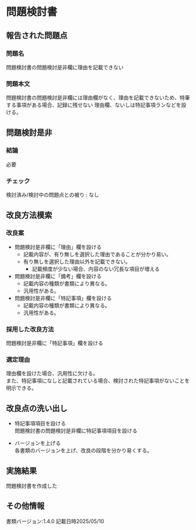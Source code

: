 # 問題検討書

## 報告された問題点
### 問題名
問題検討書の問題検討是非欄に理由を記載できない

### 問題本文
問題検討書の問題検討是非欄には理由欄がなく、理由を記載できないため、特筆する事項がある場合、記録に残せない
理由欄、ないしは特記事項ランなどを設ける。

## 問題検討是非
### 結論
必要
### チェック
検討済み/検討中の問題点との被り : なし

## 改良方法模索
### 改良案
- 問題検討是非欄に「理由」欄を設ける
    - 記載内容が、有り無しを選択した理由であることが分かり易い。
    - 有り無しを選択した理由以外を記載できない。
      - 記載頻度が少ない場合、内容のない冗長な項目が増える
- 問題検討是非欄に「備考」欄を設ける
    - 記載内容の種類が書類により異なる。
    - 汎用性がある。
- 問題検討是非欄に「特記事項」欄を設ける
    - 記載内容の種類が書類により異なる。
    - 汎用性がある。

### 採用した改良方法
問題検討是非欄に「特記事項」欄を設ける
### 選定理由
理由欄を設けた場合、汎用性に欠ける。  
また、特記事項になしと記載されている場合、検討された特記事項がないことを明示できる。

## 改良点の洗い出し
- 特記事項項目を設ける  
    問題検討書の問題検討是非欄に特記事項項目を設ける  

- バージョンを上げる  
    各書類のバージョンを上げ、改良の段階を分かり易くする。

## 実施結果
問題検討書を作成した

## その他情報
書類バージョン:1.4.0
記載日時2025/05/10
